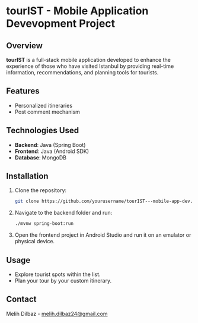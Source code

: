 # tourIST - Mobile Application Devevopment Project

## Overview
**tourIST** is a full-stack mobile application developed to enhance the experience of those who have visited Istanbul by providing real-time information, recommendations, and planning tools for tourists.

## Features
- Personalized itineraries
- Post comment mechanism

## Technologies Used
- **Backend**: Java (Spring Boot)
- **Frontend**: Java (Android SDK)
- **Database**: MongoDB

## Installation
1. Clone the repository:
   ```bash
   git clone https://github.com/yourusername/tourIST---mobile-app-dev.git
2. Navigate to the backend folder and run:
   ```bash
   ./mvnw spring-boot:run
3. Open the frontend project in Android Studio and run it on an emulator or physical device.

## Usage
- Explore tourist spots within the list.
- Plan your tour by your custom itinerary.

## Contact
  Melih Dilbaz - melih.dilbaz24@gmail.com
